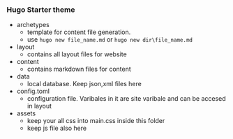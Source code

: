 ### Hugo Starter theme
  * archetypes
    * template for content file generation.
    * use `hugo new file_name.md` or `hugo new dir\file_name.md`
  * layout
      * contains all layout files for website
  * content 
      * contains markdown files for content
  * data 
    * local database. Keep json,xml files here
  * config.toml 
      * configuration file. Varibales in it are site varibale and can be accesed in layout 
  * assets
      * keep your all css into main.css inside this folder
      * keep js file also here
      
             
